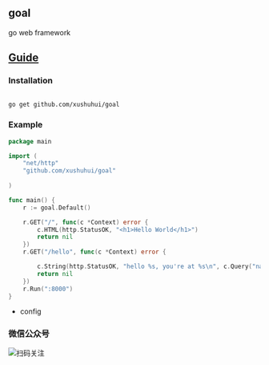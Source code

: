 ## goal
go web framework

## [Guide](https://blog.phpst.cn)

### Installation

```sh

go get github.com/xushuhui/goal
```

### Example

```go
package main

import (
    "net/http"
    "github.com/xushuhui/goal"
 
)

func main() {
	r := goal.Default()

	r.GET("/", func(c *Context) error {
		c.HTML(http.StatusOK, "<h1>Hello World</h1>")
		return nil
	})
	r.GET("/hello", func(c *Context) error {

		c.String(http.StatusOK, "hello %s, you're at %s\n", c.Query("name"), c.Path)
		return nil
	})
    r.Run(":8000")
}


```
- config


### 微信公众号
![扫码关注](https://tvax4.sinaimg.cn/large/a616b9a4gy1grl9d1rdpvj2076076wey.jpg)
